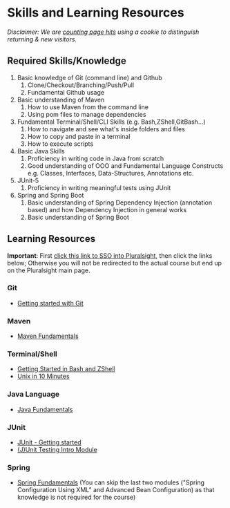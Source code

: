 # Skills and Learning Resources

_Disclaimer: We are [counting page hits](https://github.wdf.sap.corp/cloud-native-dev/usage-tracker) using a cookie to distinguish returning & new visitors._
<img src="https://cloud-native-dev-usage-tracker.cfapps.sap.hana.ondemand.com/pagehit/cc-cloud-dev-fundamentals/prerequisite-test-java-resources/1x1.png" alt="" height="1" width="1">

## Required Skills/Knowledge

1. Basic knowledge of Git (command line) and Github
    1. Clone/Checkout/Branching/Push/Pull
    1. Fundamental Github usage
1. Basic understanding of Maven
    1. How to use Maven from the command line
    1. Using pom files to manage dependencies
1. Fundamental Terminal/Shell/CLI Skills (e.g. Bash,ZShell,GitBash...)
    1. How to navigate and see what's inside folders and files
    1. How to copy and paste in a terminal
    1. How to execute scripts
1. Basic Java Skills 
    1. Proficiency in writing code in Java from scratch 
    1. Good understanding of OOO and Fundamental Language Constructs e.g. Classes, Interfaces, Data-Structures, Annotations etc.
1. JUnit-5
    1. Proficiency in writing meaningful tests using JUnit
1.  Spring and Spring Boot
    1. Basic understanding of Spring Dependency Injection (annotation based) and how Dependency Injection in general works
    1. Basic understanding of Spring Boot
  

## Learning Resources

**Important**: First <a href="https://app.pluralsight.com/SSO/sap" target="_blank">click this link to SSO into Pluralsight</a>, then click the links below; Otherwise you will not be redirected to the actual course but end up on the Pluralsight main page.

### Git
- [Getting started with Git](https://app.pluralsight.com/library/courses/getting-started-git/table-of-contents)

### Maven
- [Maven Fundamentals](https://app.pluralsight.com/library/courses/maven-fundamentals/table-of-contents)

### Terminal/Shell
- [Getting Started in Bash and ZShell](https://app.pluralsight.com/library/courses/bash-zshell-getting-started/table-of-contents)
- [Unix in 10 Minutes](https://web.archive.org/web/20170704205748/https://FREEENGINEER.ORG/learnUNIXin10minutes.html)

### Java Language
- [Java Fundamentals](https://app.pluralsight.com/library/courses/getting-started-programming-java/table-of-contents)

### JUnit
- [JUnit - Getting started](https://app.pluralsight.com/library/courses/junit-5-unit-testing-getting-started/table-of-contents)
- [(J)Unit Testing Intro Module](https://pages.github.tools.sap/cloud-curriculum/materials/unit-testing/intro/)

### Spring
- [Spring Fundamentals](https://app.pluralsight.com/library/courses/spring-framework-spring-fundamentals/table-of-contents) (You can skip the last two modules ("Spring Configuration Using XML" and Advanced Bean Configuration) as that knowledge is not required for the course)

